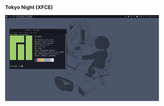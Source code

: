 ### Tokyo Night (XFCE)
<p align="center">
    <img src="/Screenshot/desktop-xfce-tokyonight.png" />
</p>